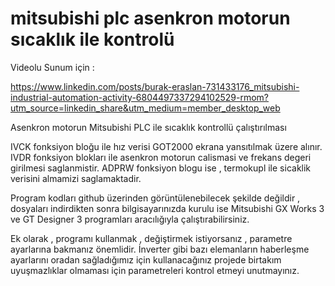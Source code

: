 # mitsubishi plc asenkron motorun sıcaklık ile kontrolü
Videolu Sunum için :

https://www.linkedin.com/posts/burak-eraslan-731433176_mitsubishi-industrial-automation-activity-6804497337294102529-rmom?utm_source=linkedin_share&utm_medium=member_desktop_web

Asenkron motorun Mitsubishi PLC ile sıcaklık kontrollü çalıştırılması

IVCK fonksiyon bloğu ile hız verisi GOT2000 ekrana yansıtılmak üzere alınır.
IVDR fonksiyon blokları ile asenkron motorun calismasi ve frekans degeri girilmesi saglanmistir.
ADPRW fonksiyon blogu ise , termokupl ile sicaklik verisini almamizi saglamaktadir.

Program kodları github üzerinden görüntülenebilecek şekilde değildir , dosyaları indirdikten sonra bilgisayarınızda kurulu ise
Mitsubishi GX Works 3 ve GT Designer 3 programları aracılığıyla çalıştırabilirsiniz.

Ek olarak , programı kullanmak , değiştirmek istiyorsanız , parametre ayarlarına bakmanız önemlidir.
İnverter gibi bazı elemanların haberleşme ayarlarını oradan sağladığımız için kullanacağınız
projede birtakım uyuşmazlıklar olmaması için parametreleri kontrol etmeyi unutmayınız.

